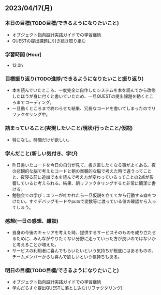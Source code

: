 ## 2023/04/17(月)

### 本日の目標(TODO目標/できるようになりたいこと)

- オブジェクト指向設計実践ガイドでの学習継続
- QUESTの提出課題に引き続き取り組む

### 学習時間 (Hour)

- 12.0h

### 目標振り返り(TODO進捗/できるようになりたいこと振り返り)

- 本を読んでいたところ、一度完全に自作したシステムを本を読んでから改修したほうが身に付くと書いていたため、一旦QUESTの提出課題を動くところまでコーディング。
- 一旦動くところまで終わらせた結果、冗長なコードを書いてしまったのでリファクタリング中。

### 詰まっていること(実現したいこと/現状/行ったこと/仮説)

- 特になし。時間だけが欲しい。

### 学んだこと(新しい気付き、学び)

- 昨日書いたコードを今日の自分が見て、書き直したくなる事がよくある。夜の悲観的な脳で考えたコードと朝の楽観的な脳で考えた時で違うってことと、夜寝る前に追加で本を読んで考え方が変わっているってことの2点が影響していると考えられる。結果、朝リファクタリングすると非常に簡潔に書ける。
- 勉強会での学び：エラーが吐かれたら一旦仮説を立ててから行動する癖をつけたい。すぐデバッグモードやputsで変数等に渡っている値の確認から入ってしまう。

### 感想(一日の感想、雜談)

- 自身の今後のキャリアを考えた時、提供するサービスそのものを成り立たせるために、みんながやりたくない分野に走っていった方が良いのではないかと考えることが増えた。
- サービスの利用者に喜んでもらいたいという気持ちが根底にはあるものの、チームメンバーからも喜んで欲しいという気持ちもある。

### 明日の目標(TODO目標/できるようになりたいこと)

- オブジェクト指向設計実践ガイドでの学習継続
- 学んだらすぐ提出QUESTに落とし込む(リファクタリング)
